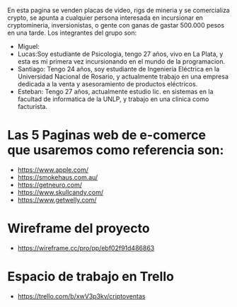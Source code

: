 En esta pagina se venden placas de video, rigs de mineria y se comercializa crypto, se apunta a cualquier persona interesada en incursionar en cryptomineria, inversionistas, o gente con ganas de gastar 500.000 pesos en una tarde.
Los integrantes del grupo son:
- Miguel:
- Lucas:Soy estudiante de Psicologia, tengo 27 años, vivo en La Plata, y esta es mi primera vez incursionando en el mundo de la programacion.
- Santiago: Tengo 24 años, soy estudiante de Ingeniería Eléctrica en la Universidad Nacional de Rosario, y actualmente trabajo en una empresa dedicada a la venta y asesoramiento de productos eléctricos.
- Esteban: Tengo 27 años, actualmente estudio lic. en sistemas en la facultad de informatica de la UNLP, y trabajo en una clinica como facturista.
# Las 5 Paginas web de e-comerce que usaremos como referencia son:
- https://www.apple.com/
- https://smokehaus.com.au/
- https://getneuro.com/
- https://www.skullcandy.com/
- https://www.getwelly.com/
# Wireframe del proyecto
- https://wireframe.cc/pro/pp/ebf02f91d486863

# Espacio de trabajo en Trello 
- https://trello.com/b/xwV3p3kv/criptoventas


